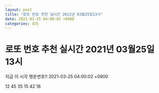 ```yaml
---
layout: post
title: "로또 번호 추천 실시간 2021년 03월25일13시"
date: 2021-03-25 04:00:02 +0900
categories: 로또
---
```


# 로또 번호 추천 실시간 2021년 03월25일13시

지금 이 시각 행운번호!! 2021-03-25 04:00:02 +0900

 12  45  35  15  42  18 

